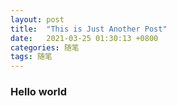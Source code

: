 ```yaml
---
layout: post
title:  "This is Just Another Post"
date:   2021-03-25 01:30:13 +0800
categories: 随笔
tags: 随笔
---
```


### Hello world
